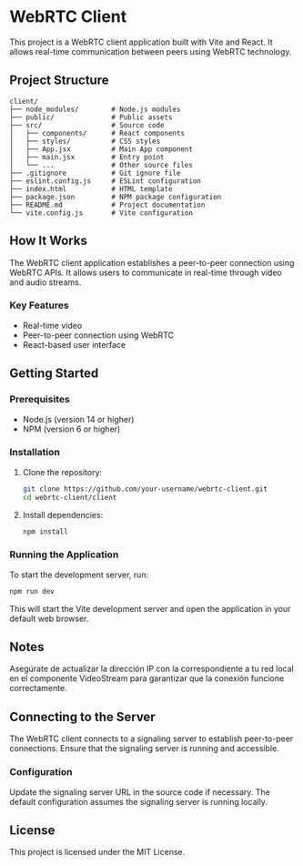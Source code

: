 # WebRTC Client

This project is a WebRTC client application built with Vite and React. It allows real-time communication between peers using WebRTC technology.

## Project Structure

```
client/
├── node_modules/        # Node.js modules
├── public/              # Public assets
├── src/                 # Source code
│   ├── components/      # React components
│   ├── styles/          # CSS styles
│   ├── App.jsx          # Main App component
│   ├── main.jsx         # Entry point
│   └── ...              # Other source files
├── .gitignore           # Git ignore file
├── eslint.config.js     # ESLint configuration
├── index.html           # HTML template
├── package.json         # NPM package configuration
├── README.md            # Project documentation
└── vite.config.js       # Vite configuration
```

## How It Works

The WebRTC client application establishes a peer-to-peer connection using WebRTC APIs. It allows users to communicate in real-time through video and audio streams.

### Key Features

- Real-time video
- Peer-to-peer connection using WebRTC
- React-based user interface

## Getting Started

### Prerequisites

- Node.js (version 14 or higher)
- NPM (version 6 or higher)

### Installation

1. Clone the repository:

   ```bash
   git clone https://github.com/your-username/webrtc-client.git
   cd webrtc-client/client
   ```

2. Install dependencies:

   ```bash
   npm install
   ```

### Running the Application

To start the development server, run:

```bash
npm run dev
```

This will start the Vite development server and open the application in your default web browser.

## Notes
Asegúrate de actualizar la dirección IP con la correspondiente a tu red local en el componente VideoStream para garantizar que la conexión funcione correctamente.

## Connecting to the Server

The WebRTC client connects to a signaling server to establish peer-to-peer connections. Ensure that the signaling server is running and accessible.

### Configuration

Update the signaling server URL in the source code if necessary. The default configuration assumes the signaling server is running locally.

## License

This project is licensed under the MIT License.
